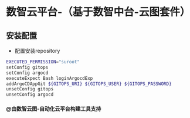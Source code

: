 # 数智云平台-（基于数智中台-云图套件）

## 安装配置

- 配置安装repository

```bash
EXECUTED_PERMISSION="suroot"
setConfig gitops
setConfig argocd
executeExpect Bash loginArgocdExp
addArgoCDAppGit ${GITOPS_URI} ${GITOPS_USER} ${GITOPS_PASSWORD}
unsetConfig gitops
unsetConfig argocd
```

#### @由数智云图-自动化云平台构建工具支持